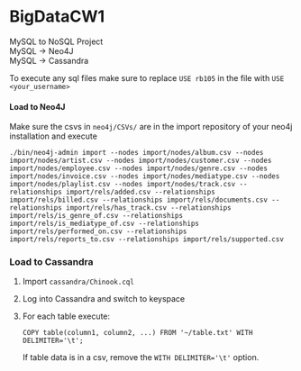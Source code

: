 # BigDataCW1

MySQL to NoSQL Project </br>
MySQL -> Neo4J </br>
MySQL -> Cassandra </br>


To execute any sql files make sure to replace `USE rb105` in the file with `USE <your_username>`
#### Load to Neo4J
Make sure the csvs in `neo4j/CSVs/` are in the import repository of your neo4j installation
and execute
```
./bin/neo4j-admin import --nodes import/nodes/album.csv --nodes import/nodes/artist.csv --nodes import/nodes/customer.csv --nodes import/nodes/employee.csv --nodes import/nodes/genre.csv --nodes import/nodes/invoice.csv --nodes import/nodes/mediatype.csv --nodes import/nodes/playlist.csv --nodes import/nodes/track.csv --relationships import/rels/added.csv --relationships import/rels/billed.csv --relationships import/rels/documents.csv --relationships import/rels/has_track.csv --relationships import/rels/is_genre_of.csv --relationships import/rels/is_mediatype_of.csv --relationships import/rels/performed_on.csv --relationships import/rels/reports_to.csv --relationships import/rels/supported.csv 

```

### Load to Cassandra
1. Import `cassandra/Chinook.cql`
2. Log into Cassandra and switch to keyspace
3. For each table execute:
   ```
   COPY table(column1, column2, ...) FROM '~/table.txt' WITH DELIMITER='\t';
   ```
   
   If table data is in a csv, remove the `WITH DELIMITER='\t'` option.
